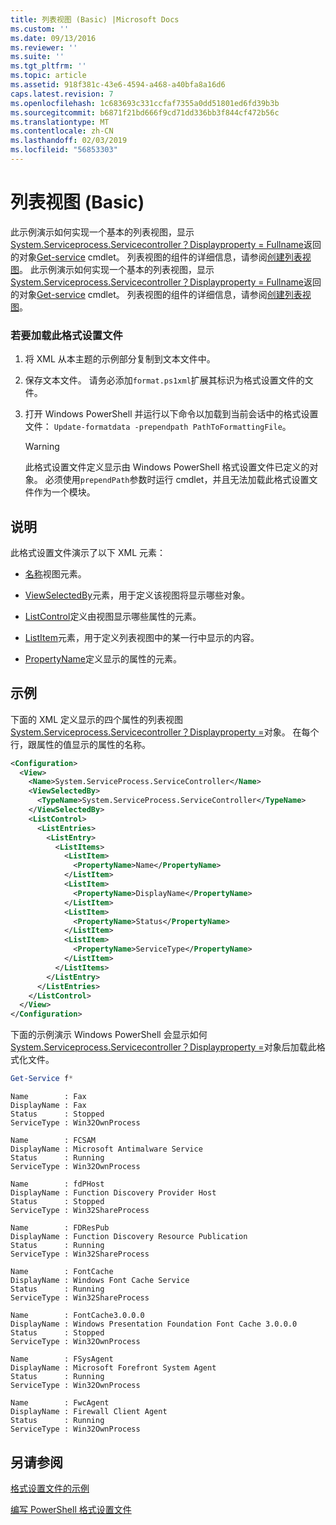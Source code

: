 ```yaml
---
title: 列表视图 (Basic) |Microsoft Docs
ms.custom: ''
ms.date: 09/13/2016
ms.reviewer: ''
ms.suite: ''
ms.tgt_pltfrm: ''
ms.topic: article
ms.assetid: 918f381c-43e6-4594-a468-a40bfa8a16d6
caps.latest.revision: 7
ms.openlocfilehash: 1c683693c331ccfaf7355a0dd51801ed6fd39b3b
ms.sourcegitcommit: b6871f21bd666f9cd71dd336bb3f844cf472b56c
ms.translationtype: MT
ms.contentlocale: zh-CN
ms.lasthandoff: 02/03/2019
ms.locfileid: "56853303"
---
```

# <a name="list-view-basic"></a>列表视图 (Basic)

此示例演示如何实现一个基本的列表视图，显示[System.Serviceprocess.Servicecontroller？Displayproperty = Fullname](/dotnet/api/System.ServiceProcess.ServiceController)返回的对象[Get-service](/powershell/module/microsoft.powershell.management/get-service) cmdlet。 列表视图的组件的详细信息，请参阅[创建列表视图](./creating-a-list-view.md)。
此示例演示如何实现一个基本的列表视图，显示[System.Serviceprocess.Servicecontroller？Displayproperty = Fullname](/dotnet/api/System.ServiceProcess.ServiceController)返回的对象[Get-service](/powershell/module/microsoft.powershell.management/get-service) cmdlet。 列表视图的组件的详细信息，请参阅[创建列表视图](./creating-a-list-view.md)。

### <a name="to-load-this-formatting-file"></a>若要加载此格式设置文件

1. 将 XML 从本主题的示例部分复制到文本文件中。

2. 保存文本文件。 请务必添加`format.ps1xml`扩展其标识为格式设置文件的文件。

3. 打开 Windows PowerShell 并运行以下命令以加载到当前会话中的格式设置文件： `Update-formatdata -prependpath PathToFormattingFile`。

   > [!WARNING]
   > 此格式设置文件定义显示由 Windows PowerShell 格式设置文件已定义的对象。 必须使用`prependPath`参数时运行 cmdlet，并且无法加载此格式设置文件作为一个模块。

## <a name="demonstrates"></a>说明

此格式设置文件演示了以下 XML 元素：

- [名称](./name-element-for-view-format.md)视图元素。

- [ViewSelectedBy](./viewselectedby-element-format.md)元素，用于定义该视图将显示哪些对象。

- [ListControl](./listcontrol-element-format.md)定义由视图显示哪些属性的元素。

- [ListItem](./listitem-element-for-listitems-for-listcontrol-format.md)元素，用于定义列表视图中的某一行中显示的内容。

- [PropertyName](./propertyname-element-for-listitem-for-listcontrol-format.md)定义显示的属性的元素。

## <a name="example"></a>示例

下面的 XML 定义显示的四个属性的列表视图[System.Serviceprocess.Servicecontroller？Displayproperty =](/dotnet/api/System.ServiceProcess.ServiceController)对象。 在每个行，跟属性的值显示的属性的名称。

```xml
<Configuration>
  <View>
    <Name>System.ServiceProcess.ServiceController</Name>
    <ViewSelectedBy>
      <TypeName>System.ServiceProcess.ServiceController</TypeName>
    </ViewSelectedBy>
    <ListControl>
      <ListEntries>
        <ListEntry>
          <ListItems>
            <ListItem>
              <PropertyName>Name</PropertyName>
            </ListItem>
            <ListItem>
              <PropertyName>DisplayName</PropertyName>
            </ListItem>
            <ListItem>
              <PropertyName>Status</PropertyName>
            </ListItem>
            <ListItem>
              <PropertyName>ServiceType</PropertyName>
            </ListItem>
          </ListItems>
        </ListEntry>
      </ListEntries>
    </ListControl>
  </View>
</Configuration>
```

下面的示例演示 Windows PowerShell 会显示如何[System.Serviceprocess.Servicecontroller？Displayproperty =](/dotnet/api/System.ServiceProcess.ServiceController)对象后加载此格式化文件。

```powershell
Get-Service f*
```

```output
Name        : Fax
DisplayName : Fax
Status      : Stopped
ServiceType : Win32OwnProcess

Name        : FCSAM
DisplayName : Microsoft Antimalware Service
Status      : Running
ServiceType : Win32OwnProcess

Name        : fdPHost
DisplayName : Function Discovery Provider Host
Status      : Stopped
ServiceType : Win32ShareProcess

Name        : FDResPub
DisplayName : Function Discovery Resource Publication
Status      : Running
ServiceType : Win32ShareProcess

Name        : FontCache
DisplayName : Windows Font Cache Service
Status      : Running
ServiceType : Win32ShareProcess

Name        : FontCache3.0.0.0
DisplayName : Windows Presentation Foundation Font Cache 3.0.0.0
Status      : Stopped
ServiceType : Win32OwnProcess

Name        : FSysAgent
DisplayName : Microsoft Forefront System Agent
Status      : Running
ServiceType : Win32OwnProcess

Name        : FwcAgent
DisplayName : Firewall Client Agent
Status      : Running
ServiceType : Win32OwnProcess
```

## <a name="see-also"></a>另请参阅

[格式设置文件的示例](./examples-of-formatting-files.md)

[编写 PowerShell 格式设置文件](./writing-a-powershell-formatting-file.md)
